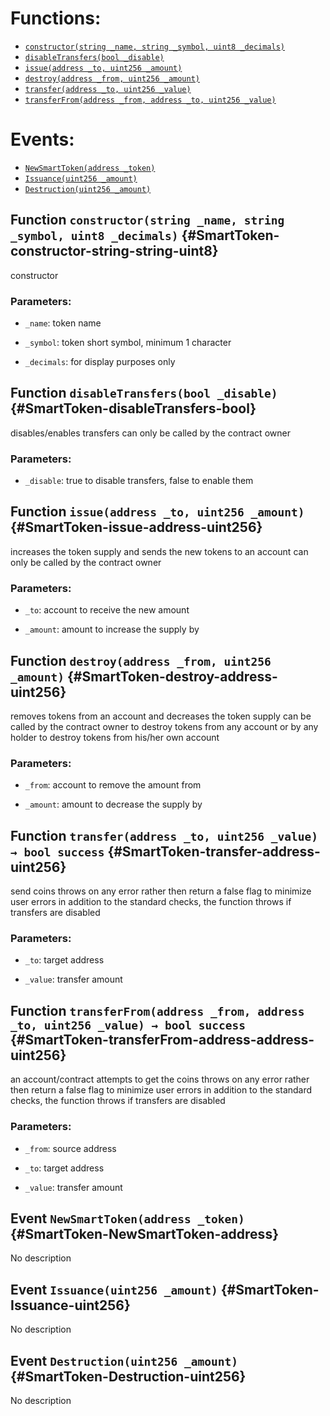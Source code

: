 

# Functions:
- [`constructor(string _name, string _symbol, uint8 _decimals)`](#SmartToken-constructor-string-string-uint8)
- [`disableTransfers(bool _disable)`](#SmartToken-disableTransfers-bool)
- [`issue(address _to, uint256 _amount)`](#SmartToken-issue-address-uint256)
- [`destroy(address _from, uint256 _amount)`](#SmartToken-destroy-address-uint256)
- [`transfer(address _to, uint256 _value)`](#SmartToken-transfer-address-uint256)
- [`transferFrom(address _from, address _to, uint256 _value)`](#SmartToken-transferFrom-address-address-uint256)

# Events:
- [`NewSmartToken(address _token)`](#SmartToken-NewSmartToken-address)
- [`Issuance(uint256 _amount)`](#SmartToken-Issuance-uint256)
- [`Destruction(uint256 _amount)`](#SmartToken-Destruction-uint256)

## Function `constructor(string _name, string _symbol, uint8 _decimals)` {#SmartToken-constructor-string-string-uint8}
constructor

### Parameters:
- `_name`:       token name

- `_symbol`:     token short symbol, minimum 1 character

- `_decimals`:   for display purposes only
## Function `disableTransfers(bool _disable)` {#SmartToken-disableTransfers-bool}
disables/enables transfers
can only be called by the contract owner

### Parameters:
- `_disable`:    true to disable transfers, false to enable them
## Function `issue(address _to, uint256 _amount)` {#SmartToken-issue-address-uint256}
increases the token supply and sends the new tokens to an account
can only be called by the contract owner

### Parameters:
- `_to`:         account to receive the new amount

- `_amount`:     amount to increase the supply by
## Function `destroy(address _from, uint256 _amount)` {#SmartToken-destroy-address-uint256}
removes tokens from an account and decreases the token supply
can be called by the contract owner to destroy tokens from any account or by any holder to destroy tokens from his/her own account

### Parameters:
- `_from`:       account to remove the amount from

- `_amount`:     amount to decrease the supply by
## Function `transfer(address _to, uint256 _value) → bool success` {#SmartToken-transfer-address-uint256}
send coins
throws on any error rather then return a false flag to minimize user errors
in addition to the standard checks, the function throws if transfers are disabled

### Parameters:
- `_to`:      target address

- `_value`:   transfer amount

## Function `transferFrom(address _from, address _to, uint256 _value) → bool success` {#SmartToken-transferFrom-address-address-uint256}
an account/contract attempts to get the coins
throws on any error rather then return a false flag to minimize user errors
in addition to the standard checks, the function throws if transfers are disabled

### Parameters:
- `_from`:    source address

- `_to`:      target address

- `_value`:   transfer amount


## Event `NewSmartToken(address _token)` {#SmartToken-NewSmartToken-address}
No description
## Event `Issuance(uint256 _amount)` {#SmartToken-Issuance-uint256}
No description
## Event `Destruction(uint256 _amount)` {#SmartToken-Destruction-uint256}
No description
